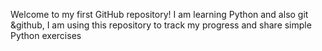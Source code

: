 Welcome to my first GitHub repository! I am learning Python and also git &github, I am using this repository to track my progress and share simple Python exercises

